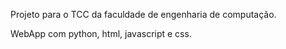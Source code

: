 Projeto para o TCC da faculdade de engenharia de computação.

WebApp com python, html, javascript e css.
